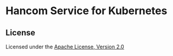 # Hancom Service for Kubernetes

## License

Licensed under the [Apache License, Version 2.0](LICENSE.txt)
